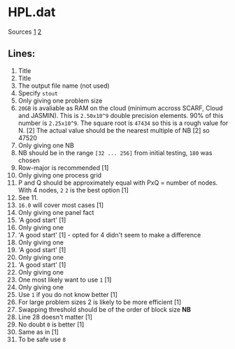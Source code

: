 # HPL.dat

Sources [1](http://www.netlib.org/benchmark/hpl/tuning.html#tips) [2](http://www.netlib.org/benchmark/hpl/faqs.html)

## Lines:
1. Title
2. Title
3. The output file name (not used)
4. Specify `stout`
5. Only giving one problem size
6. `20GB` is avaliable as RAM on the cloud (minimum accross SCARF, Cloud and JASMIN). This is `2.50x10^9` double precision elements. 90% of this number is `2.25x10^9`. The square root is `47434` so this is a rough value for N. [2] The actual value should be the nearest multiple of NB [2] so 47520
7. Only giving one NB
8. NB should be in the range `[32 ... 256]` from initial testing, `180` was chosen
9. Row-major is recommended [1]
10. Only giving one process grid
11. P and Q should be approximately equal with PxQ = number of nodes. With 4 nodes, `2` `2` is the best option [1]
12. See 11.
13. `16.0` will cover most cases [1]
14. Only giving one panel fact
15. 'A good start' [1]
16. Only giving one
17. 'A good start' [1] - opted for 4 didn't seem to make a difference
18. Only giving one
19. 'A good start' [1]
20. Only giving one
21. 'A good start' [1]
22. Only giving one
23. One most likely want to use `1` [1]
24. Only giving one
25. Use `1` if you do not know better [1]
26. For large problem sizes 2 is likely to be more efficient [1]
27. Swapping threshold should be of the order of block size **NB**
28. Line 28 doesn't matter [1]
29. No doubt `0` is better [1]
30. Same as in [1]
31. To be safe use `8`
